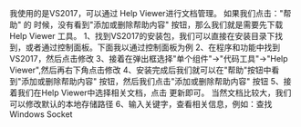我使用的是VS2017，可以通过 Help Viewer进行文档管理。
如果我们点击："帮助" 的 时候，没有看到"添加或删除帮助内容" 按钮，那么我们就是需要先下载 Help Viewer 工具。
1、找到VS2017的安装包，我们可以直接在安装目录下找到，或者通过控制面板。下面我以通过控制面板为例
2、在程序和功能中找到VS2017，然后点击修改
3、接着在弹出框选择"单个组件"->"代码工具"->"Help Viewer",然后再右下角点击修改
4、安装完成后我们就可以在"帮助"按钮中看到"添加或删除帮助内容" 按钮，然后我们点击"添加或删除帮助内容" 按钮
5、接着我们在Help Viewer中选择相关文档，点击 更新即可。 当然文档比较大，我们可以修改默认的本地存储路径
6、输入关键字，查看相关信息，例如：查找Windows Socket
